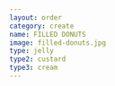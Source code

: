 ```yaml
---
layout: order
category: create
name: FILLED DONUTS
image: filled-donuts.jpg
type: jelly 
type2: custard
type3: cream
---
```


